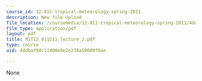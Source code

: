 ```yaml
---
course_id: 12-811-tropical-meteorology-spring-2011
description: New file Upload
file_location: /coursemedia/12-811-tropical-meteorology-spring-2011/4ddbaf9dc11400e0e2e238a50809f8ae_MIT12_811S11_lecture_2.pdf
file_type: application/pdf
layout: pdf
title: MIT12_811S11_lecture_2.pdf
type: course
uid: 4ddbaf9dc11400e0e2e238a50809f8ae

---
```

None